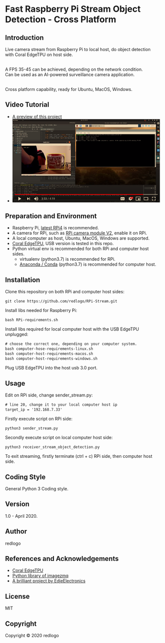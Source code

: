 # Fast Raspberry Pi Stream Object Detection - Cross Platform
## Introduction
Live camera stream from Raspberry Pi to local host, do object detection with Coral EdgeTPU on host side.

<br>A FPS 35-45 can be achieved, depending on the network condition. 
<br>Can be used as an AI-powered surveillance camera application.

<br>Cross platform capability, ready for Ubuntu, MacOS, Windows.
## Video Tutorial
* [A preview of this project](https://www.youtube.com/watch?v=PCdNH4zSNug)
* [![preview](meta/preview.png)](https://www.youtube.com/watch?v=PCdNH4zSNug)
## Preparation and Environment
* Raspberry Pi, [latest RPi4](https://www.raspberrypi.org/products/raspberry-pi-4-model-b/) is recommended.
* A camera for RPi, such as [RPi camera module V2](https://www.raspberrypi.org/products/camera-module-v2/), enable it on RPi.
* A local computer as host, Ubuntu, MacOS, Windows are supported.
* [Coral EdgeTPU](https://coral.ai/products/accelerator/), USB version is tested in this repo.
* Python virtual env is recommended for both RPi and computer host sides.
  * virtualenv (python3.7) is recommended for RPi.
  * [Anaconda / Conda](https://www.anaconda.com/) (python3.7) is recommended for computer host.
## Installation
Clone this repository on both RPi and computer host sides:
```
git clone https://github.com/redlogo/RPi-Stream.git
```
Install libs needed for Raspberry Pi:
```
bash RPi-requirements.sh
```
Install libs required for local computer host with the USB EdgeTPU unplugged:
```
# choose the correct one, depending on your computer system.
bash computer-hose-requirements-linux.sh
bash computer-host-requirements-macos.sh
bash computer-host-requirements-windows.sh
```
Plug USB EdgeTPU into the host usb 3.0 port.
## Usage
Edit on RPi side, change sender_stream.py:
```
# line 20, change it to your local computer host ip
target_ip = '192.168.7.33'  
```
Firstly execute script on RPi side:
```
python3 sender_stream.py
```
Secondly execute script on local computer host side:
```
python3 receiver_stream_object_detection.py
```
To exit streaming, firstly terminate (ctrl + c) RPi side, then computer host side.
## Coding Style
General Python 3 Coding style.
## Version
1.0 - April 2020.
## Author
redlogo
## References and Acknowledgements
* [Coral EdgeTPU](https://coral.ai/)
* [Python library of imagezmq](https://github.com/jeffbass/imagezmq)
* [A brilliant project by EdjeElectronics](https://github.com/EdjeElectronics/TensorFlow-Lite-Object-Detection-on-Android-and-Raspberry-Pi)
## License
MIT
## Copyright
Copyright © 2020 redlogo